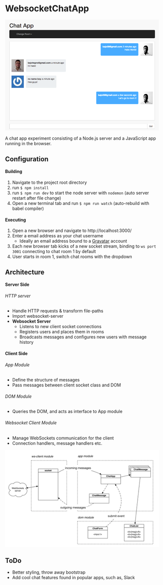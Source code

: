 # WebsocketChatApp
![Screenshot of the app](repomedia/Conversation.png)

A chat app experiment consisting of a Node.js server and a JavaScript app running in the browser.

## Configuration
#### Building
1. Navigate to the project root directory
2. run `$ npm install`
3. run `$ npm run dev` to start the node server with `nodemon` (auto server restart after file change)  
4. Open a new terminal tab and run `$ npm run watch` (auto-rebuild with babel compiler)

#### Executing
1. Open a new browser and navigate to http://localhost:3000/
2. Enter a  email address as your chat username
    * Ideally an email address bound to a [Gravatar](https://en.gravatar.com/) account
7. Each new browser tab kicks of a new socket stream, binding to `ws port 3001` connecting to chat room 1 by default
8. User starts in room 1, switch chat rooms with the dropdown

## Architecture

#### Server Side
###### HTTP server
   * Handle HTTP requests & transform file-paths  
   * Import websocket-server   
* **Websocket Server**
   * Listens to new client socket connections
   * Registers users and places them in rooms
   * Broadcasts messages and configures new users with message history

#### Client Side
###### App Module
   * Define the structure of messages
   * Pass messages between client socket class and DOM

###### DOM Module
   * Queries the DOM, and acts as interface to App module

###### Websocket Client Module
   * Manage WebSockets communication for the client
   * Connection handlers, message handlers etc.

![Screenshot of the app](repomedia/Diagram.png)


## ToDo
* Better styling, throw away bootstrap
* Add cool chat features found in popular apps, such as, Slack
